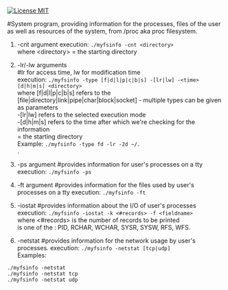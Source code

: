 [![License MIT][badge-license]](LICENSE)

#System program, providing information for the processes, files of the user as well as resources of the system, from /proc aka proc filesystem.

1. -cnt argument
execution: `./myfsinfo -cnt <directory>`<br>
where \<directory\> = the starting directory

2. -lr/-lw arguments<br>
#lr for access time, lw for modification time<br>
execution: `./myfsinfo -type [f|d|l|p|c|b|s] -[lr|lw] -<time>[d|h|m|s] <directory>` <br>
where [f|d|l|p|c|b|s] refers to the [file|directory|link|pipe|char|block|socket] - multiple types can be given as parameters <br>
	-[lr|lw] refers to the selected execution mode <br>
	-<time>[d|h|m|s] refers to the time after which we're checking for the information <br>
	<directory> = the starting directory <br>
Example: `./myfsinfo -type fd -lr -2d ~/.` <br>.

3. -ps argument
#provides information for user's processes on a tty
execution: `./myfsinfo -ps` <br>

4. -ft argument
#provides information for the files used by user's processes on a tty
execution: `./myfsinfo -ft`

5. -iostat
#provides information about the I/O of user's processes
execution: `./myfsinfo -iostat -k <#records> -f <fieldname>` <br>
where <#records> is the number of records to be printed <br>
	<fieldname> is one of the : PID, RCHAR, WCHAR, SYSR, SYSW, RFS, WFS. <br>

6. -netstat
#provides information for the network usage by user's processes.
execution: `./myfsinfo -netstat [tcp|udp]` <br>
Examples:
```
./myfsinfo -netstat
./myfsinfo -netstat tcp
./myfsinfo -netstat udp
```
[badge-license]: https://img.shields.io/badge/license-MIT-green.svg
